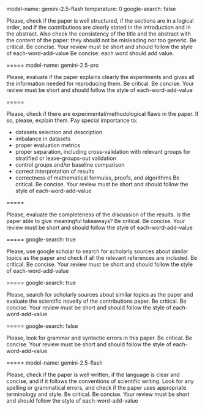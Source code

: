 model-name: gemini-2.5-flash
temperature: 0
google-search: false

Please, check if the paper is well structured, if the sections are in a logical order, and if the contributions are clearly stated in the introduction and in the abstract. Also check the consistency of the title and the abstract with the content of the paper: they should not be misleading nor too generic.
Be critical. Be concise. Your review must be short and should follow the style of each-word-add-value Be concise: each word should add value.

=====
model-name: gemini-2.5-pro

Please, evaluate if the paper explains clearly the experiments and gives all the information needed for reproducing them.
Be critical. Be concise. Your review must be short and should follow the style of each-word-add-value

=====

Please, check if there are experimental/methodological flaws in the paper. If so, please, explain them.
Pay special importance to:

- datasets selection and description
- imbalance in datasets
- proper evaluation metrics
- proper separation, including cross-validation with relevant groups for stratified or leave-groups-out validation
- control groups and/or baseline comparison
- correct interpretation of results
- correctness of mathematical formulas, proofs, and algorithms
Be critical. Be concise. Your review must be short and should follow the style of each-word-add-value

=====

Please, evaluate the completeness of the discussion of the results. Is the paper able to give meaningful takeaways?
Be critical. Be concise. Your review must be short and should follow the style of each-word-add-value

=====
google-search: true

Please, use google scholar to search for scholarly sources about similar topics as the paper and check if all the relevant references are included.
Be critical. Be concise. Your review must be short and should follow the style of each-word-add-value

=====
google-search: true

Please, search for scholarly sources about similar topics as the paper and evaluate the scientific novelty of the contributions paper.
Be critical. Be concise. Your review must be short and should follow the style of each-word-add-value

=====
google-search: false

Please, look for grammar and syntactic errors in this paper.
Be critical. Be concise. Your review must be short and should follow the style of each-word-add-value

=====
model-name: gemini-2.5-flash

Please, check if the paper is well written, if the language is clear and concise, and if it follows the conventions of scientific writing. Look for any spelling or grammatical errors, and check if the paper uses appropriate terminology and style.
Be critical. Be concise. Your review must be short and should follow the style of each-word-add-value
